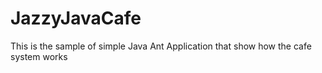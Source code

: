 # JazzyJavaCafe
This is the sample of simple Java Ant Application that show how the cafe system works
